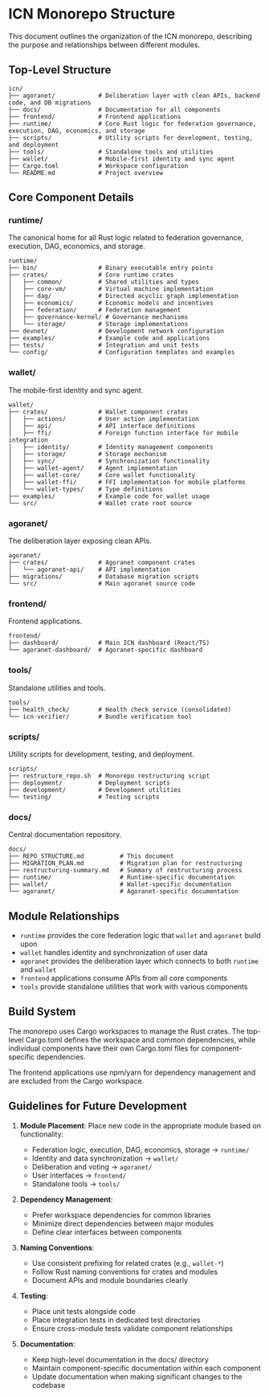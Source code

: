 # ICN Monorepo Structure

This document outlines the organization of the ICN monorepo, describing the purpose and relationships between different modules.

## Top-Level Structure

```
icn/
├── agoranet/            # Deliberation layer with clean APIs, backend code, and DB migrations
├── docs/                # Documentation for all components
├── frontend/            # Frontend applications
├── runtime/             # Core Rust logic for federation governance, execution, DAG, economics, and storage
├── scripts/             # Utility scripts for development, testing, and deployment
├── tools/               # Standalone tools and utilities
├── wallet/              # Mobile-first identity and sync agent
├── Cargo.toml           # Workspace configuration
└── README.md            # Project overview
```

## Core Component Details

### runtime/

The canonical home for all Rust logic related to federation governance, execution, DAG, economics, and storage.

```
runtime/
├── bin/                 # Binary executable entry points
├── crates/              # Core runtime crates
│   ├── common/          # Shared utilities and types
│   ├── core-vm/         # Virtual machine implementation
│   ├── dag/             # Directed acyclic graph implementation
│   ├── economics/       # Economic models and incentives
│   ├── federation/      # Federation management
│   ├── governance-kernel/ # Governance mechanisms
│   └── storage/         # Storage implementations
├── devnet/              # Development network configuration
├── examples/            # Example code and applications 
├── tests/               # Integration and unit tests
└── config/              # Configuration templates and examples
```

### wallet/

The mobile-first identity and sync agent.

```
wallet/
├── crates/              # Wallet component crates
│   ├── actions/         # User action implementation
│   ├── api/             # API interface definitions
│   ├── ffi/             # Foreign function interface for mobile integration
│   ├── identity/        # Identity management components
│   ├── storage/         # Storage mechanism
│   ├── sync/            # Synchronization functionality
│   ├── wallet-agent/    # Agent implementation
│   ├── wallet-core/     # Core wallet functionality
│   ├── wallet-ffi/      # FFI implementation for mobile platforms
│   └── wallet-types/    # Type definitions
├── examples/            # Example code for wallet usage
└── src/                 # Wallet crate root source
```

### agoranet/

The deliberation layer exposing clean APIs.

```
agoranet/
├── crates/              # Agoranet component crates
│   └── agoranet-api/    # API implementation
├── migrations/          # Database migration scripts
└── src/                 # Main agoranet source code
```

### frontend/

Frontend applications.

```
frontend/
├── dashboard/           # Main ICN dashboard (React/TS)
└── agoranet-dashboard/  # Agoranet-specific dashboard
```

### tools/

Standalone utilities and tools.

```
tools/
├── health_check/        # Health check service (consolidated)
└── icn-verifier/        # Bundle verification tool
```

### scripts/

Utility scripts for development, testing, and deployment.

```
scripts/
├── restructure_repo.sh  # Monorepo restructuring script
├── deployment/          # Deployment scripts
├── development/         # Development utilities
└── testing/             # Testing scripts
```

### docs/

Central documentation repository.

```
docs/
├── REPO_STRUCTURE.md          # This document
├── MIGRATION_PLAN.md          # Migration plan for restructuring
├── restructuring-summary.md   # Summary of restructuring process
├── runtime/                   # Runtime-specific documentation
├── wallet/                    # Wallet-specific documentation
└── agoranet/                  # Agoranet-specific documentation
```

## Module Relationships

- `runtime` provides the core federation logic that `wallet` and `agoranet` build upon
- `wallet` handles identity and synchronization of user data
- `agoranet` provides the deliberation layer which connects to both `runtime` and `wallet`
- `frontend` applications consume APIs from all core components
- `tools` provide standalone utilities that work with various components

## Build System

The monorepo uses Cargo workspaces to manage the Rust crates. The top-level Cargo.toml defines the workspace and common dependencies, while individual components have their own Cargo.toml files for component-specific dependencies.

The frontend applications use npm/yarn for dependency management and are excluded from the Cargo workspace.

## Guidelines for Future Development

1. **Module Placement**: Place new code in the appropriate module based on functionality:
   - Federation logic, execution, DAG, economics, storage → `runtime/`
   - Identity and data synchronization → `wallet/`
   - Deliberation and voting → `agoranet/`
   - User interfaces → `frontend/`
   - Standalone tools → `tools/`

2. **Dependency Management**:
   - Prefer workspace dependencies for common libraries
   - Minimize direct dependencies between major modules
   - Define clear interfaces between components

3. **Naming Conventions**:
   - Use consistent prefixing for related crates (e.g., `wallet-*`)
   - Follow Rust naming conventions for crates and modules
   - Document APIs and module boundaries clearly

4. **Testing**:
   - Place unit tests alongside code
   - Place integration tests in dedicated test directories
   - Ensure cross-module tests validate component relationships

5. **Documentation**:
   - Keep high-level documentation in the docs/ directory
   - Maintain component-specific documentation within each component
   - Update documentation when making significant changes to the codebase 